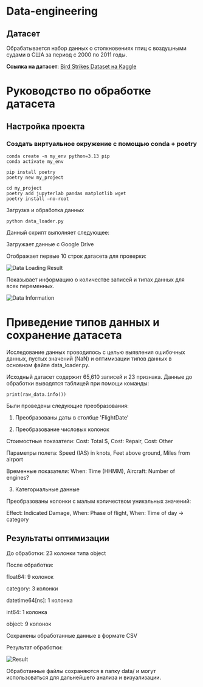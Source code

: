 # Data-engineering
## Датасет
Обрабатывается набор данных о столкновениях птиц с воздушными судами в США за период с 2000 по 2011 годы.

**Ссылка на датасет**: [Bird Strikes Dataset на Kaggle](https://www.kaggle.com/datasets/breana/bird-strikes)
# Руководство по обработке датасета

## Настройка проекта
### Создать виртуальное окружение с помощью  conda + poetry
```
conda create -n my_env python=3.13 pip
conda activate my_env

pip install poetry
poetry new my_project

cd my_project
poetry add jupyterlab pandas matplotlib wget
poetry install —no-root
```
Загрузка и обработка данных

```python data_loader.py```

Данный скрипт выполняет следующее:

Загружает данные с Google Drive

Отображает первые 10 строк датасета для проверки:

![Data Loading Result](images/DataLoadingResult.JPG)

Показывает информацию о количестве записей и типах данных для всех переменных.

![Data Information](images/Data_inf.PNG)

# Приведение типов данных и сохранение датасета
Исследование данных проводилось с целью выявления ошибочных данных, пустых значений (NaN) и оптимизации типов данных в основном файле data_loader.py.

Исходный датасет содержит 65,610 записей и 23 признака. Данные до обработки выводятся таблицей при помощи команды:

```
print(raw_data.info())
```

Были проведены следующие преобразования:

1. Преобразованы даты в столбце 'FlightDate'

2. Преобразование числовых колонок

Стоимостные показатели: Cost: Total $, Cost: Repair, Cost: Other

Параметры полета: Speed (IAS) in knots, Feet above ground, Miles from airport

Временные показатели: When: Time (HHMM), Aircraft: Number of engines?

3. Категориальные данные

Преобразованы колонки с малым количеством уникальных значений:

Effect: Indicated Damage, When: Phase of flight, When: Time of day → category

## Результаты оптимизации

До обработки: 23 колонки типа object

После обработки:

float64: 9 колонок

category: 3 колонки

datetime64[ns]: 1 колонка

int64: 1 колонка

object: 9 колонок

Сохранены обработанные данные в формате CSV

Результат обработки:

![Result](images/result.PNG)

Обработанные файлы сохраняются в папку data/ и могут использоваться для дальнейшего анализа и визуализации.


